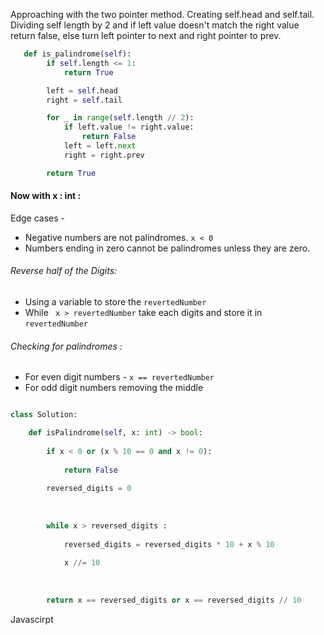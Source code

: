 
Approaching with the two pointer method. Creating self.head and self.tail. Dividing self length by 2 and if left value doesn't match the right value return false, else turn left pointer to next and right pointer to prev.

```python
   def is_palindrome(self): 
        if self.length <= 1:
            return True

        left = self.head
        right = self.tail

        for _ in range(self.length // 2):
            if left.value != right.value:
                return False
            left = left.next
            right = right.prev

        return True

```


#### Now with x : int :

Edge cases - 
+ Negative numbers are not palindromes. `x < 0 `
+ Numbers ending in zero cannot be palindromes unless they are zero. 

###### Reverse half of the Digits: 
+ Using a variable to store the `revertedNumber`
+ While ` x > revertedNumber` take each digits and store it in `revertedNumber`

###### Checking for palindromes :
+ For even digit numbers - `x == revertedNumber`
+ For odd digit numbers removing the middle 
 

```python

class Solution: 

	def isPalindrome(self, x: int) -> bool:
	
		if x < 0 or (x % 10 == 0 and x != 0):
		
			return False
	
		reversed_digits = 0
	
	  
	
		while x > reversed_digits :
	
			reversed_digits = reversed_digits * 10 + x % 10
	
			x //= 10
	
	  
	
		return x == reversed_digits or x == reversed_digits // 10
```

Javascirpt

